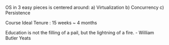 OS in 3 easy pieces is centered around:
    a) Virtualization
    b) Concurrency
    c) Persistence

Course Ideal Tenure : 15 weeks ~ 4 months

Education is not the filling of a pail, but the lightning of a fire. 
                                                                    - William Butler Yeats

